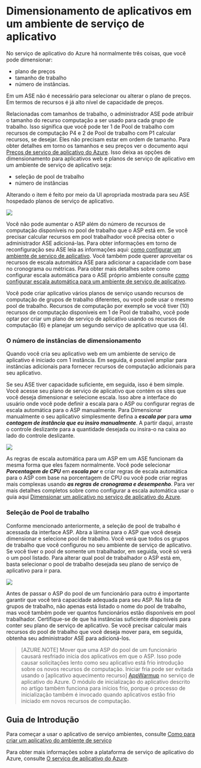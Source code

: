 <properties 
    pageTitle="Como dimensionar um aplicativo em um ambiente de serviço de aplicativo" 
    description="Dimensionamento de um aplicativo em um ambiente de serviço de aplicativo" 
    services="app-service" 
    documentationCenter="" 
    authors="ccompy" 
    manager="stefsch" 
    editor="jimbe"/>

<tags 
    ms.service="app-service" 
    ms.workload="na" 
    ms.tgt_pltfrm="na" 
    ms.devlang="na" 
    ms.topic="article" 
    ms.date="10/17/2016" 
    ms.author="ccompy"/>

# <a name="scaling-apps-in-an-app-service-environment"></a>Dimensionamento de aplicativos em um ambiente de serviço de aplicativo #

No serviço de aplicativo do Azure há normalmente três coisas, que você pode dimensionar:

- plano de preços
- tamanho de trabalho 
- número de instâncias.

Em um ASE não é necessário para selecionar ou alterar o plano de preços.  Em termos de recursos é já alto nível de capacidade de preços.  

Relacionadas com tamanhos de trabalho, o administrador ASE pode atribuir o tamanho do recurso computação a ser usado para cada grupo de trabalho.  Isso significa que você pode ter 1 de Pool de trabalho com recursos de computação P4 e 2 de Pool de trabalho com P1 calcular recursos, se desejar.  Eles não precisam estar em ordem de tamanho.  Para obter detalhes em torno os tamanhos e seu preços ver o documento aqui [Preços de serviço de aplicativo do Azure][AppServicePricing].  Isso deixa as opções de dimensionamento para aplicativos web e planos de serviço de aplicativo em um ambiente de serviço de aplicativo seja:

- seleção de pool de trabalho
- número de instâncias

Alterando o item é feito por meio da UI apropriada mostrada para seu ASE hospedado planos de serviço de aplicativo.  

![][1]

Você não pode aumentar o ASP além do número de recursos de computação disponíveis no pool de trabalho que o ASP está em.  Se você precisar calcular recursos em pool trabalhador você precisa obter o administrador ASE adicioná-las.  Para obter informações em torno de reconfiguração seu ASE leia as informações aqui: [como configurar um ambiente de serviço de aplicativo][HowtoConfigureASE].  Você também pode querer aproveitar os recursos de escala automática ASE para adicionar a capacidade com base no cronograma ou métricas.  Para obter mais detalhes sobre como configurar escala automática para o ASE próprio ambiente consulte [como configurar escala automática para um ambiente de serviço de aplicativo][ASEAutoscale].

Você pode criar aplicativo vários planos de serviço usando recursos de computação de grupos de trabalho diferentes, ou você pode usar o mesmo pool de trabalho.  Recursos de computação por exemplo se você tiver (10) recursos de computação disponíveis em 1 de Pool de trabalho, você pode optar por criar um plano de serviço de aplicativo usando os recursos de computação (6) e planejar um segundo serviço de aplicativo que usa (4).

### <a name="scaling-the-number-of-instances"></a>O número de instâncias de dimensionamento ###

Quando você cria seu aplicativo web em um ambiente de serviço de aplicativo é iniciado com 1 instância.  Em seguida, é possível ampliar para instâncias adicionais para fornecer recursos de computação adicionais para seu aplicativo.   

Se seu ASE tiver capacidade suficiente, em seguida, isso é bem simple.  Você acesse seu plano de serviço de aplicativo que contém os sites que você deseja dimensionar e selecione escala.  Isso abre a interface do usuário onde você pode definir a escala para o ASP ou configurar regras de escala automática para o ASP manualmente.  Para Dimensionar manualmente o seu aplicativo simplesmente defina a ***escala por*** para ***uma contagem de instância que eu insiro manualmente***.  A partir daqui, arraste o controle deslizante para a quantidade desejada ou insira-o na caixa ao lado do controle deslizante.  

![][2] 

As regras de escala automática para um ASP em um ASE funcionam da mesma forma que eles fazem normalmente.  Você pode selecionar ***Porcentagem de CPU*** em ***escala por*** e criar regras de escala automática para o ASP com base na porcentagem de CPU ou você pode criar regras mais complexas usando ***as regras de cronograma e desempenho***.  Para ver mais detalhes completos sobre como configurar a escala automática usar o guia aqui [Dimensionar um aplicativo no serviço de aplicativo do Azure][AppScale]. 


### <a name="worker-pool-selection"></a>Seleção de Pool de trabalho ###

Conforme mencionado anteriormente, a seleção de pool de trabalho é acessada da interface ASP.  Abra a lâmina para o ASP que você deseja dimensionar e selecione pool de trabalho.  Você verá que todos os grupos de trabalho que você configurou no seu ambiente de serviço de aplicativo.  Se você tiver o pool de somente um trabalhador, em seguida, você só verá o um pool listado.  Para alterar qual pool de trabalhador o ASP está em, basta selecionar o pool de trabalho desejada seu plano de serviço de aplicativo para ir para.  

![][3]

Antes de passar o ASP do pool de um funcionário para outro é importante garantir que você terá capacidade adequada para seu ASP.  Na lista de grupos de trabalho, não apenas está listado o nome do pool de trabalho, mas você também pode ver quantos funcionários estão disponíveis em pool trabalhador.  Certifique-se de que há instâncias suficiente disponíveis para conter seu plano de serviço de aplicativo.  Se você precisar calcular mais recursos do pool de trabalho que você deseja mover para, em seguida, obtenha seu administrador ASE para adicioná-los.  

> [AZURE.NOTE] Mover que uma ASP do pool de um funcionário causará resfriado inicia dos aplicativos em que o ASP.  Isso pode causar solicitações lento como seu aplicativo está frio introdução sobre os novos recursos de computação.  Iniciar fria pode ser evitada usando o [aplicativo aquecimento recurso] [ AppWarmup] no serviço de aplicativo do Azure.  O módulo de inicialização do aplicativo descrito no artigo também funciona para inícios frio, porque o processo de inicialização também é invocado quando aplicativos estão frio iniciado em novos recursos de computação. 

## <a name="getting-started"></a>Guia de Introdução

Para começar a usar o aplicativo de serviço ambientes, consulte [Como para criar um aplicativo do ambiente de serviço][HowtoCreateASE]

Para obter mais informações sobre a plataforma de serviço de aplicativo do Azure, consulte [O serviço de aplicativo do Azure][AzureAppService].

<!--Image references-->
[1]: ./media/app-service-web-scale-a-web-app-in-an-app-service-environment/aseappscale-aspblade.png
[2]: ./media/app-service-web-scale-a-web-app-in-an-app-service-environment/aseappscale-manualscale.png
[3]: ./media/app-service-web-scale-a-web-app-in-an-app-service-environment/aseappscale-sizescale.png

<!--Links-->
[WhatisASE]: http://azure.microsoft.com/documentation/articles/app-service-app-service-environment-intro/
[ScaleWebapp]: http://azure.microsoft.com/documentation/articles/web-sites-scale/
[HowtoCreateASE]: http://azure.microsoft.com/documentation/articles/app-service-web-how-to-create-an-app-service-environment/
[HowtoConfigureASE]: http://azure.microsoft.com/documentation/articles/app-service-web-configure-an-app-service-environment/
[CreateWebappinASE]: http://azure.microsoft.com/documentation/articles/app-service-web-how-to-create-a-web-app-in-an-ase/
[Appserviceplans]: http://azure.microsoft.com/documentation/articles/azure-web-sites-web-hosting-plans-in-depth-overview/
[AppServicePricing]: http://azure.microsoft.com/pricing/details/app-service/ 
[AzureAppService]: http://azure.microsoft.com/documentation/articles/app-service-value-prop-what-is/
[ASEAutoscale]: http://azure.microsoft.com/documentation/articles/app-service-environment-auto-scale/
[AppScale]: http://azure.microsoft.com/documentation/articles/web-sites-scale/
[AppWarmup]: http://ruslany.net/2015/09/how-to-warm-up-azure-web-app-during-deployment-slots-swap/
